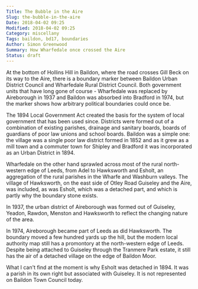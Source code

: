 ```yaml
---
Title: The Bubble in the Aire
Slug: the-bubble-in-the-aire
Date: 2018-04-02 09:25
Modified: 2018-04-02 09:25
Category: miscellany
Tags: baildon, bd17, boundaries
Author: Simon Greenwood
Summary: How Wharfedale once crossed the Aire
Status: draft
---
```

At the bottom of Hollins Hill in Baildon, where the road crosses Gill Beck on its way to the Aire, there is a boundary marker between Baildon Urban District Council and Wharfedale Rural District Council. Both government units that have long gone of course - Wharfedale was replaced by Aireborough in 1937 and Baildon was absorbed into Bradford in 1974, but the marker shows how arbitrary political boundaries could once be.

The 1894 Local Government Act created the basis for the system of local government that has been used since. Districts were formed out of a combination of existing parishes, drainage and sanitary boards, boards of guardians of poor law unions and school boards. Baildon was a simple one: the village was a single poor law district formed in 1852 and as it grew as a mill town and a commuter town for Shipley and Bradford it was incorporated as an Urban District in 1894.

Wharfedale on the other hand sprawled across most of the rural north-western edge of Leeds, from Adel to Hawksworth and Esholt, an aggregation of the rural parishes in the Wharfe and Washburn valleys. The village of Hawksworth, on the east side of Otley Road Guiseley and the Aire, was included, as was Esholt, which was a detached part, and which is partly why the boundary stone exists.

In 1937, the urban district of Aireborough was formed out of Guiseley, Yeadon, Rawdon, Menston and Hawksworth to reflect the changing nature of the area.

In 1974, Aireborough became part of Leeds as did Hawksworth. The boundary moved a few hundred yards up the hill, but the modern local authority map still has a promontory at the north-western edge of Leeds. Despite being attached to Guiseley through the Tranmere Park estate, it still has the air of a detached village on the edge of Baildon Moor.

What I can't find at the moment is why Esholt was detached in 1894. It was a parish in its own right but associated with Guiseley. It is not represented on Baildon Town Council today.
